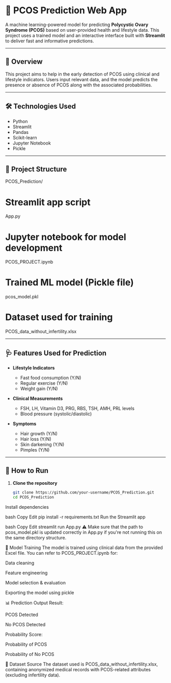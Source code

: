 # 🧬 PCOS Prediction Web App

A machine learning-powered model for predicting **Polycystic Ovary Syndrome (PCOS)** based on user-provided health and lifestyle data. This project uses a trained model and an interactive interface built with **Streamlit** to deliver fast and informative predictions.

---

## 📌 Overview

This project aims to help in the early detection of PCOS using clinical and lifestyle indicators. Users input relevant data, and the model predicts the presence or absence of PCOS along with the associated probabilities.

---

## 🛠️ Technologies Used

- Python
- Streamlit
- Pandas
- Scikit-learn
- Jupyter Notebook
- Pickle

---

## 📁 Project Structure

PCOS_Prediction/
# Streamlit app script
App.py
 # Jupyter notebook for model development
PCOS_PROJECT.ipynb
 # Trained ML model (Pickle file)
pcos_model.pkl
# Dataset used for training
PCOS_data_without_infertility.xlsx 

---

## 🩺 Features Used for Prediction

- **Lifestyle Indicators**
  - Fast food consumption (Y/N)
  - Regular exercise (Y/N)
  - Weight gain (Y/N)

- **Clinical Measurements**
  - FSH, LH, Vitamin D3, PRG, RBS, TSH, AMH, PRL levels
  - Blood pressure (systolic/diastolic)

- **Symptoms**
  - Hair growth (Y/N)
  - Hair loss (Y/N)
  - Skin darkening (Y/N)
  - Pimples (Y/N)

---

## 🚀 How to Run

1. **Clone the repository**
   ```bash
   git clone https://github.com/your-username/PCOS_Prediction.git
   cd PCOS_Prediction
Install dependencies

bash
Copy
Edit
pip install -r requirements.txt
Run the Streamlit app

bash
Copy
Edit
streamlit run App.py
⚠️ Make sure that the path to pcos_model.pkl is updated correctly in App.py if you're not running this on the same directory structure.

🧠 Model Training
The model is trained using clinical data from the provided Excel file. You can refer to PCOS_PROJECT.ipynb for:

Data cleaning

Feature engineering

Model selection & evaluation

Exporting the model using pickle

📊 Prediction Output
Result:

PCOS Detected

No PCOS Detected

Probability Score:

Probability of PCOS

Probability of No PCOS

📎 Dataset Source
The dataset used is PCOS_data_without_infertility.xlsx, containing anonymized medical records with PCOS-related attributes (excluding infertility data).

